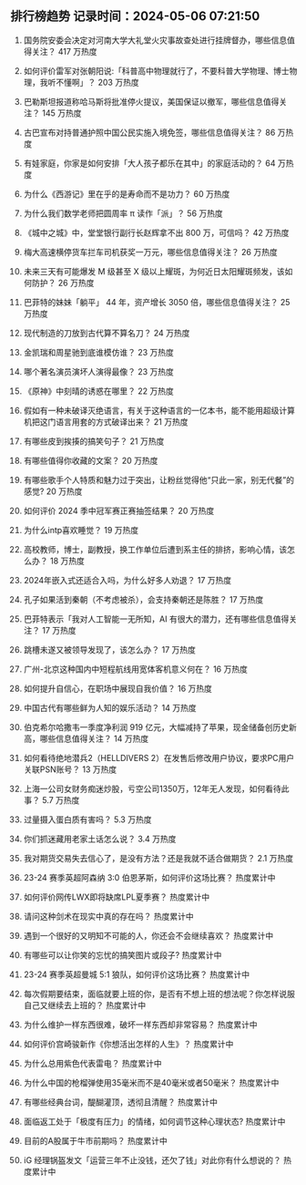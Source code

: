 
## 排行榜趋势 记录时间：2024-05-06 07:21:50
  
  1. 国务院安委会决定对河南大学大礼堂火灾事故查处进行挂牌督办，哪些信息值得关注？ 417 万热度
    
  2. 如何评价雷军对张朝阳说:「科普高中物理就行了，不要科普大学物理、博士物理，我听不懂啊」？ 203 万热度
    
  3. 巴勒斯坦报道称哈马斯将批准停火提议，美国保证以撤军，哪些信息值得关注？ 145 万热度
    
  4. 古巴宣布对持普通护照中国公民实施入境免签，哪些信息值得关注？ 86 万热度
    
  5. 有娃家庭，你家是如何安排「大人孩子都乐在其中」的家庭活动的？ 64 万热度
    
  6. 为什么《西游记》里在乎的是寿命而不是功力？ 60 万热度
    
  7. 为什么我们数学老师把圆周率 π 读作「派」？ 56 万热度
    
  8. 《城中之城》中，堂堂银行副行长赵辉拿不出 800 万，可信吗？ 42 万热度
    
  9. 梅大高速横停货车拦车司机获奖一万元，哪些信息值得关注？ 26 万热度
    
  10. 未来三天有可能爆发 M 级甚至 X 级以上耀斑，为何近日太阳耀斑频发，该如何防护？ 26 万热度
    
  11. 巴菲特的妹妹「躺平」 44 年，资产增长 3050 倍，哪些信息值得关注？ 25 万热度
    
  12. 现代制造的刀放到古代算不算名刀？ 24 万热度
    
  13. 金凯瑞和周星驰到底谁模仿谁？ 23 万热度
    
  14. 哪个著名演员演坏人演得最像？ 23 万热度
    
  15. 《原神》中刻晴的诱惑在哪里？ 22 万热度
    
  16. 假如有一种未破译灭绝语言，有关于这种语言的一亿本书，能不能用超级计算机把这门语言用套的方式破译出来？ 21 万热度
    
  17. 有哪些皮到挨揍的搞笑句子？ 21 万热度
    
  18. 有哪些值得你收藏的文案？ 20 万热度
    
  19. 有哪些歌手个人特质和魅力过于突出，让粉丝觉得他“只此一家，别无代餐”的感觉? 20 万热度
    
  20. 如何评价 2024 季中冠军赛正赛抽签结果？ 20 万热度
    
  21. 为什么intp喜欢睡觉？ 19 万热度
    
  22. 高校教师，博士，副教授，换工作单位后遭到系主任的排挤，影响心情，该怎么办？ 18 万热度
    
  23. 2024年嵌入式还适合入吗，为什么好多人劝退？ 17 万热度
    
  24. 孔子如果活到秦朝（不考虑被杀），会支持秦朝还是陈胜？ 17 万热度
    
  25. 巴菲特表示「我对人工智能一无所知，AI 有很大的潜力，还有哪些信息值得关注？ 17 万热度
    
  26. 跳槽未遂又被领导发现了，该怎么办？ 17 万热度
    
  27. 广州-北京这种国内中短程航线用宽体客机意义何在？ 16 万热度
    
  28. 如何提升自信心，在职场中展现自我价值？ 16 万热度
    
  29. 中国古代有哪些鲜为人知的娱乐活动？ 14 万热度
    
  30. 伯克希尔哈撒韦一季度净利润 919 亿元，大幅减持了苹果，现金储备创历史新高，哪些信息值得关注？ 14 万热度
    
  31. 如何看待绝地潜兵2（HELLDIVERS 2）在发售后修改用户协议，要求PC用户关联PSN账号？ 13 万热度
    
  32. 上海一公司女财务痴迷炒股，亏空公司1350万，12年无人发现，如何看待此事？ 5.7 万热度
    
  33. 过量摄入蛋白质有害吗？ 5.3 万热度
    
  34. 你们抓迷藏用老家土话怎么说？ 3.4 万热度
    
  35. 我对期货交易失去信心了，是没有方法？还是我就不适合做期货？ 2.1 万热度
    
  36. 23-24 赛季英超阿森纳 3:0 伯恩茅斯，如何评价这场比赛？ 热度累计中
    
  37. 如何评价网传LWX即将缺席LPL夏季赛？ 热度累计中
    
  38. 请问这种剑术在现实中真的存在吗？ 热度累计中
    
  39. 遇到一个很好的又明知不可能的人，你还会不会继续喜欢？ 热度累计中
    
  40. 有哪些可以让你笑的忘忧的搞笑图片或段子? 热度累计中
    
  41. 23-24 赛季英超曼城 5:1 狼队，如何评价这场比赛？ 热度累计中
    
  42. 每次假期要结束，面临就要上班的你，是否有不想上班的想法呢？你怎样说服自己又继续去上班的？ 热度累计中
    
  43. 为什么维护一样东西很难，破坏一样东西却非常容易？ 热度累计中
    
  44. 如何评价宫崎骏新作《你想活出怎样的人生》？ 热度累计中
    
  45. 为什么总用紫色代表雷电？ 热度累计中
    
  46. 为什么中国的枪榴弹使用35毫米而不是40毫米或者50毫米？ 热度累计中
    
  47. 有哪些经典台词，醍醐灌顶，透彻且清醒？ 热度累计中
    
  48. 面临返工处于「极度有压力」的情绪，如何调节这种心理状态? 热度累计中
    
  49. 目前的A股属于牛市前期吗？ 热度累计中
    
  50. iG 经理锅盔发文「运营三年不止没钱，还欠了钱」对此你有什么想说的？ 热度累计中
    